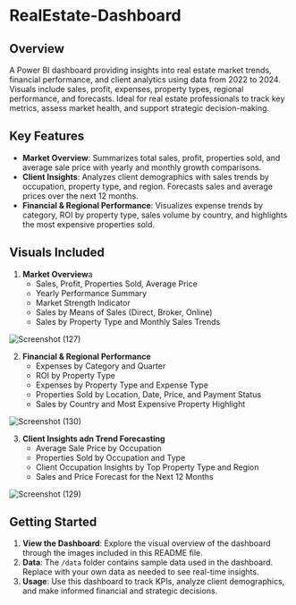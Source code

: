 # RealEstate-Dashboard
## Overview

A Power BI dashboard providing insights into real estate market trends, financial performance, and client analytics using data from 2022 to 2024. Visuals include sales, profit, expenses, property types, regional performance, and forecasts. Ideal for real estate professionals to track key metrics, assess market health, and support strategic decision-making.

## Key Features
- **Market Overview**: Summarizes total sales, profit, properties sold, and average sale price with yearly and monthly growth comparisons.
- **Client Insights**: Analyzes client demographics with sales trends by occupation, property type, and region. Forecasts sales and average prices over the next 12 months.
- **Financial & Regional Performance**: Visualizes expense trends by category, ROI by property type, sales volume by country, and highlights the most expensive properties sold.

## Visuals Included
1. **Market Overview**a
   - Sales, Profit, Properties Sold, Average Price
   - Yearly Performance Summary
   - Market Strength Indicator
   - Sales by Means of Sales (Direct, Broker, Online)
   - Sales by Property Type and Monthly Sales Trends
     
![Screenshot (127)](https://github.com/user-attachments/assets/35c4b001-4144-4af2-b3f1-71002b5f3368)

   
2. **Financial & Regional Performance**
   - Expenses by Category and Quarter
   - ROI by Property Type
   - Expenses by Property Type and Expense Type
   - Properties Sold by Location, Date, Price, and Payment Status
   - Sales by Country and Most Expensive Property Highlight

![Screenshot (130)](https://github.com/user-attachments/assets/d09d89b3-1988-40e3-a35c-1b763ec26dca)


3. **Client Insights adn Trend Forecasting**
   - Average Sale Price by Occupation
   - Properties Sold by Occupation and Type
   - Client Occupation Insights by Top Property Type and Region
   - Sales and Price Forecast for the Next 12 Months
     
![Screenshot (129)](https://github.com/user-attachments/assets/c45c44cb-054a-4208-840f-f481a5291253)



## Getting Started

1. **View the Dashboard**: Explore the visual overview of the dashboard through the images included in this README file.
2. **Data**: The `/data` folder contains sample data used in the dashboard. Replace with your own data as needed to see real-time insights.
3. **Usage**: Use this dashboard to track KPIs, analyze client demographics, and make informed financial and strategic decisions.
